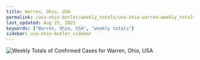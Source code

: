 ```yaml
---
title: Warren, Ohio, USA
permalink: /usa-ohio-butler/weekly_totals/usa-ohio-warren-weekly_totals.html
last_updated: Aug 25, 2021
keywords: ["Warren, Ohio, USA", "weekly totals"]
sidebar: usa-ohio-butler_sidebar
---
```


![Weekly Totals of Confirmed Cases for Warren, Ohio, USA](/covid_tracker/images/graphs/usa-ohio-warren-weekly_totals_graph.png)
